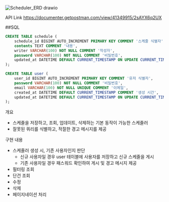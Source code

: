 ![Scheduler_ERD drawio](https://github.com/user-attachments/assets/e516b667-04f2-4fd2-85be-70229e1efb37)

API Link
https://documenter.getpostman.com/view/41349915/2sAYX6q2UX

##SQL
```sql
CREATE TABLE schedule (
    schedule_id BIGINT AUTO_INCREMENT PRIMARY KEY COMMENT '스케줄 식별자',
    contents TEXT COMMENT '내용',
    writer VARCHAR(100) NOT NULL COMMENT '작성자',
    password VARCHAR(100) NOT NULL COMMENT '비밀번호',
    updated_at DATETIME DEFAULT CURRENT_TIMESTAMP ON UPDATE CURRENT_TIMESTAMP COMMENT '생성/수정 시간'
);

CREATE TABLE user (
    user_id BIGINT AUTO_INCREMENT PRIMARY KEY COMMENT '유저 식별자',
    password VARCHAR(100) NOT NULL COMMENT '비밀번호',
    email VARCHAR(100) NOT NULL UNIQUE COMMENT '이메일',
    created_at DATETIME DEFAULT CURRENT_TIMESTAMP COMMENT '생성 시간',
    updated_at DATETIME DEFAULT CURRENT_TIMESTAMP ON UPDATE CURRENT_TIMESTAMP COMMENT '수정 시간'
);
```

개요
- 스케줄을 저장하고, 조회, 업데이트, 삭제하는 기본 동작이 가능한 스케줄러
- 잘못된 쿼리를 식별하고, 적절한 경고 메시지를 제공

구현 내용
- 스케줄러 생성 시, 기존 사용자인지 판단
    - 신규 사용자일 경우 user 테이블에 사용자를 저장하고 신규 스케줄을 게시
    - 기존 사용자일 경우 패스워드 확인하여 게시 및 경고 메시지 제공
- 필터링 조회
- 단건 조회
- 수정
- 삭제
- 페이지네이션 처리
